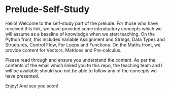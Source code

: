 # Prelude-Self-Study

Hello! Welcome to the self-study part of the prelude. For those who have received this link, we have provided some introductory concepts which we will assume as a baseline of knowledge when we start teaching. On the Python front, this includes Variable Assignment and Strings, Data Types and Structures, Control Flow, For Loops and Functions. On the Maths front, we provide content for Vectors, Matrices and Pre-calculus.

Please read through and ensure you understand the content. As per the contents of the email which linked you to this repo, the teaching team and I will be available should you not be able to follow any of the concepts we have presented.

Enjoy! And see you soon!
